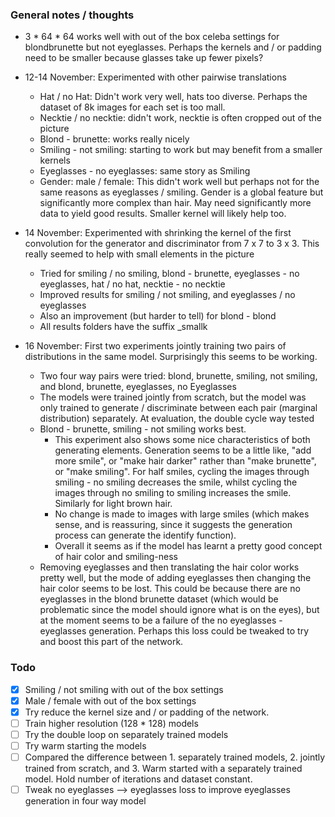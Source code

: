 ### General notes / thoughts

- 3 * 64 * 64 works well with out of the box celeba settings for blondbrunette but not eyeglasses. Perhaps the kernels and / or padding need to be smaller because glasses take up fewer pixels?

- 12-14 November: Experimented with other pairwise translations
  - Hat / no Hat: Didn't work very well, hats too diverse. Perhaps the dataset of 8k images for each set is too mall.
  - Necktie / no necktie: didn't work, necktie is often cropped out of the picture
  - Blond - brunette: works really nicely
  - Smiling - not smiling: starting to work but may benefit from a smaller kernels
  - Eyeglasses - no eyeglasses: same story as Smiling
  - Gender: male / female: This didn't work well but perhaps not for the same reasons as eyeglasses / smiling. Gender is a global feature but significantly more complex than hair. May need significantly more data to yield good results. Smaller kernel will likely help too.

- 14 November: Experimented with shrinking the kernel of the first convolution for the generator and discriminator from 7 x 7 to 3 x 3. This really seemed to help with small elements in the picture
  - Tried for smiling / no smiling, blond - brunette, eyeglasses - no eyeglasses, hat / no hat, necktie - no necktie
  - Improved results for smiling / not smiling, and eyeglasses / no eyeglasses
  - Also an improvement (but harder to tell) for blond - blond
  - All results folders have the suffix \_smallk

- 16 November: First two experiments jointly training two pairs of distributions in the same model. Surprisingly this seems to be working.
  - Two four way pairs were tried: blond, brunette, smiling, not smiling, and blond, brunette, eyeglasses, no Eyeglasses
  - The models were trained jointly from scratch, but the model was only trained to generate / discriminate between each pair (marginal distribution) separately. At evaluation, the double cycle way tested
  - Blond - brunette, smiling - not smiling works best.
    - This experiment also shows some nice characteristics of both generating elements. Generation seems to be a little like, "add more smile", or "make hair darker" rather than "make brunette", or "make smiling". For half smiles, cycling the images through smiling - no smiling decreases the smile, whilst cycling the images through no smiling to smiling increases the smile. Similarly for light brown hair.
    - No change is made to images with large smiles (which makes sense, and is reassuring, since it suggests the generation process can generate the identify function).
    - Overall it seems as if the model has learnt a pretty good concept of hair color and smiling-ness
  - Removing eyeglasses and then translating the hair color works pretty well, but the mode of adding eyeglasses then changing the hair color seems to be lost. This could be because there are no eyeglasses in the blond brunette dataset (which would be problematic since the model should ignore what is on the eyes), but at the moment seems to be a failure of the no eyeglasses - eyeglasses generation. Perhaps this loss could be tweaked to try and boost this part of the network.


### Todo

- [x] Smiling / not smiling with out of the box settings
- [x] Male / female with out of the box settings
- [x] Try reduce the kernel size and / or padding of the network.
- [ ] Train higher resolution (128 * 128) models
- [ ] Try the double loop on separately trained models
- [ ] Try warm starting the models
- [ ] Compared the difference between 1. separately trained models, 2. jointly trained from scratch, and 3. Warm started with a separately trained model. Hold number of iterations and dataset constant.
- [ ] Tweak no eyeglasses --> eyeglasses loss to improve eyeglasses generation in four way model
